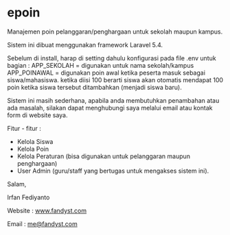 # epoin
Manajemen poin pelanggaran/penghargaan untuk sekolah maupun kampus.

Sistem ini dibuat menggunakan framework Laravel 5.4.

Sebelum di install, harap di setting dahulu konfigurasi pada file .env untuk bagian :
APP_SEKOLAH = digunakan untuk nama sekolah/kampus
APP_POINAWAL = digunakan poin awal ketika peserta masuk sebagai siswa/mahasiswa. ketika diisi 100 berarti siswa akan otomatis mendapat 100 poin ketika siswa tersebut ditambahkan (menjadi siswa baru).

Sistem ini masih sederhana, apabila anda membutuhkan penambahan atau ada masalah, silakan dapat menghubungi saya melalui email atau kontak form di website saya.

Fitur - fitur :
- Kelola Siswa
- Kelola Poin
- Kelola Peraturan (bisa digunakan untuk pelanggaran maupun penghargaan)
- User Admin (guru/staff yang bertugas untuk mengakses sistem ini).




Salam,

Irfan Fediyanto

Website : www.fandyst.com

Email   : me@fandyst.com
